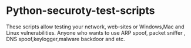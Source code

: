 # Python-securoty-test-scripts
These scripts allow testing your network, web-sites or Windows,Mac and Linux vulnerabilities.
Anyone who wants to use ARP spoof, packet sniffer , DNS spoof,keylogger,malware backdoor and etc.
